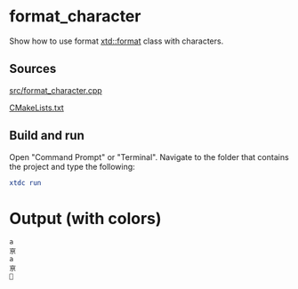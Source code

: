 # format_character

Show how to use format [xtd::format](https://gammasoft71.github.io/xtd/reference_guides/latest/_format_page.html) class with characters.

## Sources

[src/format_character.cpp](src/format_character.cpp)

[CMakeLists.txt](CMakeLists.txt)

## Build and run

Open "Command Prompt" or "Terminal". Navigate to the folder that contains the project and type the following:

```cmake
xtdc run
```

# Output (with colors)

```
a
亰
a
亰
🐨
```

